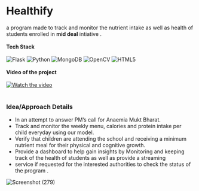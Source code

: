 # Healthify
a program made to track and monitor the nutrient intake as well as health of students enrolled in **mid deal** intiative .
<br><br>
**Tech Stack** <br><br>
![Flask](https://img.shields.io/badge/-Flask-blue?style=for-the-badge&logo=Flask)
![Python](https://img.shields.io/badge/-Python-black?style=for-the-badge&logo=Python)
![MongoDB](https://img.shields.io/badge/-MongoDB-black?style=for-the-badge&logo=mongodb)
![OpenCV](https://img.shields.io/badge/opencv-%23white.svg?style=for-the-badge&logo=opencv&logoColor=white)
![HTML5](https://img.shields.io/badge/html5-%23E34F26.svg?style=for-the-badge&logo=html5&logoColor=white)
<br><br>
**Video of the project** <br><br>
[![Watch the video](https://user-images.githubusercontent.com/55660103/180276164-9ce5d3f7-5e65-42de-a255-b80349b4113b.png)](https://www.youtube.com/watch?v=1CnxmrVq94Y)
<br><br>
<h3>Idea/Approach Details</h3>
<ul>
<li>In an attempt to answer PM’s call for Anaemia Mukt Bharat.
<li>Track and monitor the weekly menu, calories and protein intake per child everyday using our model.
<li>Verify that children are attending the school and receiving a minimum nutrient meal for their physical and cognitive growth.
<li>Provide a dashboard to help gain insights by Monitoring and keeping track of the health of students as well as provide a streaming 
<li>service if requested for the interested authorities to check the status of the program .
</ul>

![Screenshot (279)](https://user-images.githubusercontent.com/55660103/180274142-75c88a61-6b01-47b2-bf4b-33f07bd836ca.png)
